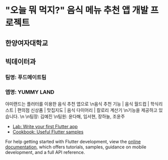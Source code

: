 # "오늘 뭐 먹지?" 음식 메뉴 추천 앱 개발 프로젝트


## 한양여자대학교
## 빅데이터과 
### 팀명: 푸드메이트팀
### 앱명: YUMMY LAND

야미랜드는 플러터를 이용한 음식 추천 앱으로
\n음식 추천 기능 | 음식 월드컵 | 학식리스트 | 편의점 신상품 | 맛집지도 | 음식 다이어리 | 칼로리 계산기
\n기능을 제공하고 있습니다.
\n
\n팀장: 김예진
\n팀원: 윤다해, 임서현, 장하늘, 조윤주

- [Lab: Write your first Flutter app](https://docs.flutter.dev/get-started/codelab)
- [Cookbook: Useful Flutter samples](https://docs.flutter.dev/cookbook)

For help getting started with Flutter development, view the
[online documentation](https://docs.flutter.dev/), which offers tutorials,
samples, guidance on mobile development, and a full API reference.
